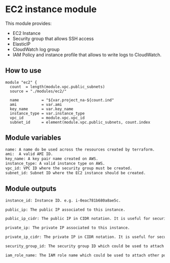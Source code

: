 # EC2 instance module

This module provides:

- EC2 Instance
- Security group that allows SSH access
- ElasticIP
- CloudWatch log group
- IAM Policy and instance profile that allows to write logs to CloudWatch.

## How to use

```hcl
module "ec2" {
  count  = length(module.vpc.public_subnets)
  source = "./modules/ec2/"

  name          = "${var.project_na-${count.ind"
  ami           = var.ami
  key_name      = var.key_name
  instance_type = var.instance_type
  vpc_id        = module.vpc.vpc_id
  subnet_id     = element(module.vpc.public_subnets, count.index
```

## Module variables

```txt
name: A name do be used across the resources created by terraform.
ami:  A valid AMI ID.
key_name: A key pair name created on AWS.
instance_type: A valid instance type on AWS.
vpc_id: VPC ID where the security group must be created.
subnet_id: Subnet ID where the EC2 instance should be created.
```

## Module outputs

```txt
instance_id: Instance ID. e.g. i-0eac781b680a8ae5c.

public_ip: The public IP associated to this instance.

public_ip_cidr: The public IP in CIDR notation. It is useful for security groups rules.

private_ip: The private IP associated to this instance.

private_ip_cidr: The private IP in CIDR notation. It is useful for security groups rules.

security_group_id: The security group ID which could be used to attach new rules outside this module. e.g. sg-0cfccd73797baa64d.

iam_role_name: The IAM role name which could be used to attach other policies outside this module.
```
